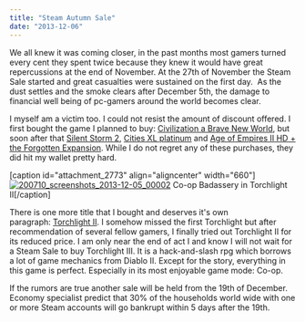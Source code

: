 ```yaml
---
title: "Steam Autumn Sale"
date: "2013-12-06"
---
```


We all knew it was coming closer, in the past months most gamers turned every cent they spent twice because they knew it would have great repercussions at the end of November. At the 27th of November the Steam Sale started and great casualties were sustained on the first day.  As the dust settles and the smoke clears after December 5th, the damage to financial well being of pc-gamers around the world becomes clear.

I myself am a victim too. I could not resist the amount of discount offered. I first bought the game I planned to buy: [Civilization a Brave New World](http://store.steampowered.com/app/235580/), but soon after that [Silent Storm 2](http://store.steampowered.com/app/254960/), [Cities XL platinum](http://store.steampowered.com/app/231140/) and [Age of Empires II HD + the Forgotten Expansion](http://store.steampowered.com/app/221380/). While I do not regret any of these purchases, they did hit my wallet pretty hard.

\[caption id="attachment\_2773" align="aligncenter" width="660"\][![200710_screenshots_2013-12-05_00002](images/200710_screenshots_2013-12-05_00002-1024x576.jpg)](http://www.legenddiaries.com/wp-content/uploads/2013/12/200710_screenshots_2013-12-05_00002.jpg) Co-op Badassery in Torchlight II\[/caption\]

There is one more title that I bought and deserves it's own paragraph: [Torchlight II](http://store.steampowered.com/app/200710/). I somehow missed the first Torchlight but after recommendation of several fellow gamers, I finally tried out Torchlight II for its reduced price. I am only near the end of act I and know I will not wait for a Steam Sale to buy Torchlight III. It is a hack-and-slash rpg which borrows a lot of game mechanics from Diablo II. Except for the story, everything in this game is perfect. Especially in its most enjoyable game mode: Co-op.

If the rumors are true another sale will be held from the 19th of December. Economy specialist predict that 30% of the households world wide with one or more Steam accounts will go bankrupt within 5 days after the 19th.
